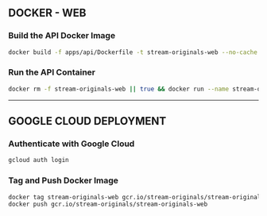 ## DOCKER - WEB

### Build the API Docker Image

```bash
docker build -f apps/api/Dockerfile -t stream-originals-web --no-cache --platform=linux/amd64 .
```

### Run the API Container

```bash
docker rm -f stream-originals-web || true && docker run --name stream-originals-api -p 8080:8080 stream-originals-web
```

---

## GOOGLE CLOUD DEPLOYMENT

### Authenticate with Google Cloud

```bash
gcloud auth login
```

### Tag and Push Docker Image

```bash
docker tag stream-originals-web gcr.io/stream-originals/stream-originals-web
docker push gcr.io/stream-originals/stream-originals-web
```